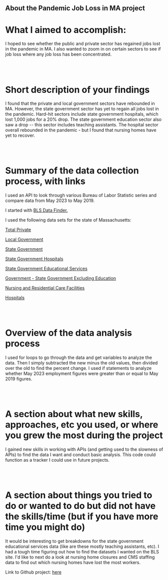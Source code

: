  <!-- GETTING STARTED -->
## About the Pandemic Job Loss in MA project

<h1>What I aimed to accomplish:</h1>

<p>I hoped to see whether the public and private sector has regained jobs lost in the pandemic in MA. I also wanted to zoom in on certain sectors to see if job loss where any job loss has been concentrated. </p>

<br>
<br>
<h1>Short description of your findings</h1>
<p> I found that the private and local government sectors have rebounded in MA. However, the state government sector has yet to regain all jobs lost in the pandemic. Hard-hit sectors include state government hospitals, which lost 1,000 jobs for a 20% drop. The state government education sector also saw a drop -- this sector includes teaching assistants. The hospital sector overall rebounded in the pandemic - but I found that nursing homes have yet to recover. </p>

<br>
<br>
<h1>Summary of the data collection process, with links</h1>
<p> I used an API to look through various Bureau of Labor Statistic series and compare data from May 2023 to May 2019. </p>
<p> I started with <a href="[url](https://beta.bls.gov/dataQuery/find?st=0&r=20&s=popularity%3AD&fq=survey:[sm]&fq=cg:[Geography]&fq=cc:[States+and+Territories]&fq=ccd:[Massachusetts]&fq=mg:[Measure+Published+By]&fq=mg:[Measure+Category]&fq=mg:[Measure+Attributes]&fq=mc:[Employed]&more=0&q=hospitals)">BLS Data Finder.</a> </p>
<p> I used the following data sets for the state of Massachusetts:</p>

<p><a href="https://beta.bls.gov/dataViewer/view/timeseries/SMU25000000500000001">Total Private</a></p>

<p><a href="https://beta.bls.gov/dataViewer/view/timeseries/SMU25000009093000001">Local Government</a></p>

<p><a href="https://beta.bls.gov/dataViewer/view/timeseries/SMU25000009092000001">State Government</a></p>

<p><a href="https://beta.bls.gov/dataViewer/view/timeseries/SMU25000009092262201">State Government Hospitals</a></p>

<p><a href="https://beta.bls.gov/dataViewer/view/timeseries/SMU25000009092161101">State Government Educational Services</a></p>

<p><a href="https://beta.bls.gov/dataViewer/view/timeseries/SMU25000009092200001">Government - State Government Excluding Education</a></p>

<p><a href="https://beta.bls.gov/dataViewer/view/timeseries/SMU25000006562300001">Nursing and Residential Care Facilities</a></p>

<p><a href="https://beta.bls.gov/dataViewer/view/timeseries/SMU25000006562200001">Hospitals</a></p>


<br>
<br>
<h1>Overview of the data analysis process</h1>
<p>I used for loops to go through the data and get variables to analyze the data. Then I simply subtracted the new minus the old values, then divided over the old to find the percent change. I used if statements to analyze whether May 2023 employment figures were greater than or equal to May 2019 figures. </p>

<br>
<br>
<h1>A section about what new skills, approaches, etc you used, or where you grew the most during the project</h1>
<p> I gained new skills in working with APIs (and getting used to the slowness of APIs) to find the data I want and conduct basic analysis. This code could function as a tracker I could use in future projects. </p>

<br>
<br>
<h1>A section about things you tried to do or wanted to do but did not have the skills/time (but if you have more time you might do)</h1>
<p> It would be interesting to get breakdowns for the state government educational services data (like are these mostly teaching assistants, etc). I had a tough time figuring out how to find the datasets I wanted on the BLS site. I'd like to next do a look at nursing home closures and CMS staffing data to find out which nursing homes have lost the most workers.
</p>


<p>Link to Github project: <a href="https://marinav13.github.io/MyProject/">here</a></p>
